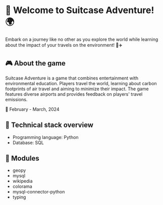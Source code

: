 # 🎒 Welcome to Suitcase Adventure! 🌍

Embark on a journey like no other as you explore the world while learning about the impact of your travels on the environment! 🌱✈️

## :video_game: About the game

Suitcase Adventure is a game that combines entertainment with environmental education. Players travel the world, learning about carbon footprints of air travel and aiming to minimize their impact. The game features diverse airports and provides feedback on players' travel emissions.

📅 February - March, 2024

## :floppy_disk: Technical stack overview
* Programming language: Python
* Database: SQL

## :electric_plug: Modules
* geopy
* mysql
* wikipedia
* colorama
* mysql-connector-python
* typing
